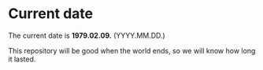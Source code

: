 # Current date

The current date is **1979.02.09.** (YYYY.MM.DD.)

This repository will be good when the world ends, so we will know how long it lasted.